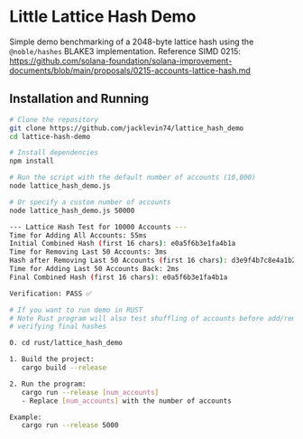 # Little Lattice Hash Demo

Simple demo benchmarking of a 2048-byte lattice hash using the `@noble/hashes` BLAKE3 implementation.
Reference SIMD 0215: https://github.com/solana-foundation/solana-improvement-documents/blob/main/proposals/0215-accounts-lattice-hash.md

## Installation and Running

```bash
# Clone the repository
git clone https://github.com/jacklevin74/lattice_hash_demo
cd lattice-hash-demo

# Install dependencies
npm install

# Run the script with the default number of accounts (10,000)
node lattice_hash_demo.js

# Or specify a custom number of accounts
node lattice_hash_demo.js 50000

--- Lattice Hash Test for 10000 Accounts ---
Time for Adding All Accounts: 55ms
Initial Combined Hash (first 16 chars): e0a5f6b3e1fa4b1a
Time for Removing Last 50 Accounts: 3ms
Hash after Removing Last 50 Accounts (first 16 chars): d3e9f4b7c8e4a1b2
Time for Adding Last 50 Accounts Back: 2ms
Final Combined Hash (first 16 chars): e0a5f6b3e1fa4b1a

Verification: PASS ✅

# If you want to run demo in RUST
# Note Rust program will also test shuffling of accounts before add/remove test
# verifying final hashes

0. cd rust/lattice_hash_demo

1. Build the project:
   cargo build --release

2. Run the program:
   cargo run --release [num_accounts]
   - Replace [num_accounts] with the number of accounts

Example:
   cargo run --release 5000
